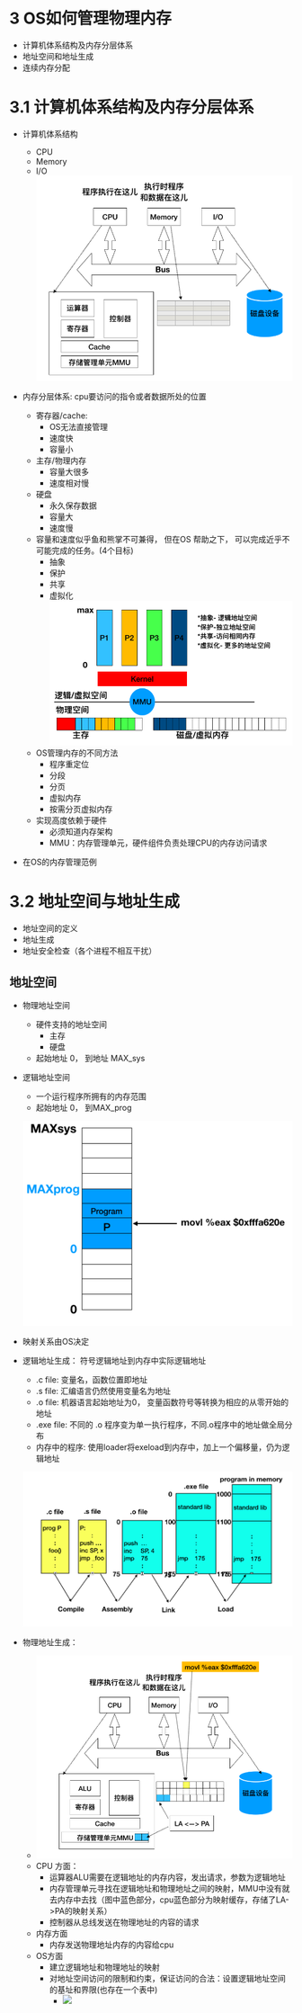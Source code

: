 # 3 OS如何管理物理内存
+ 计算机体系结构及内存分层体系
+ 地址空间和地址生成
+ 连续内存分配

# 3.1 计算机体系结构及内存分层体系
+ 计算机体系结构
  - CPU
  - Memory
  - I/O
  ![](../Resources/3-hardware.png)
+ 内存分层体系: cpu要访问的指令或者数据所处的位置
  - 寄存器/cache: 
    + OS无法直接管理
    + 速度快
    + 容量小
  - 主存/物理内存
    + 容量大很多
    + 速度相对慢
  - 硬盘
    + 永久保存数据
    + 容量大
    + 速度慢
  - 容量和速度似乎鱼和熊掌不可兼得， 但在OS 帮助之下， 可以完成近乎不可能完成的任务。(4个目标)
    + 抽象
    + 保护
    + 共享
    + 虚拟化
    ![](../Resources/3-osmemory.png)
  - OS管理内存的不同方法
    + 程序重定位
    + 分段
    + 分页
    + 虚拟内存
    + 按需分页虚拟内存
  - 实现高度依赖于硬件
    + 必须知道内存架构
    + MMU：内存管理单元，硬件组件负责处理CPU的内存访问请求

+ 在OS的内存管理范例

# 3.2 地址空间与地址生成
+ 地址空间的定义
+ 地址生成
+ 地址安全检查（各个进程不相互干扰）
## 地址空间
+ 物理地址空间
  - 硬件支持的地址空间
    + 主存
    + 硬盘
  - 起始地址 0， 到地址 MAX_sys
+ 逻辑地址空间
  - 一个运行程序所拥有的内存范围
  - 起始地址 0， 到MAX_prog
  
  ![](../Resources/3-addressspace.png)
+ 映射关系由OS决定  
+ 逻辑地址生成： 符号逻辑地址到内存中实际逻辑地址
  - .c file: 变量名，函数位置即地址
  - .s file: 汇编语言仍然使用变量名为地址
  - .o file: 机器语言起始地址为0， 变量函数符号等转换为相应的从零开始的地址
  - .exe file: 不同的 .o 程序变为单一执行程序，不同.o程序中的地址做全局分布
  - 内存中的程序: 使用loader将exeload到内存中，加上一个偏移量，仍为逻辑地址
 
  ![](../Resources/3-logicaddressgeneration.png)
+ 物理地址生成：
  - ![](../Resources/3-physicaladdressgeneration.png)
  - CPU 方面：
    + 运算器ALU需要在逻辑地址的内存内容，发出请求，参数为逻辑地址
    + 内存管理单元寻找在逻辑地址和物理地址之间的映射，MMU中没有就去内存中去找（图中蓝色部分，cpu蓝色部分为映射缓存，存储了LA->PA的映射关系）
    + 控制器从总线发送在物理地址的内容的请求
  - 内存方面
    + 内存发送物理地址内存的内容给cpu
  - OS方面
    + 建立逻辑地址和物理地址的映射
    + 对地址空间访问的限制和约束，保证访问的合法：设置逻辑地址空间的基址和界限(也存在一个表中)
       - ![](../Resources/3-baseboundary.png)



